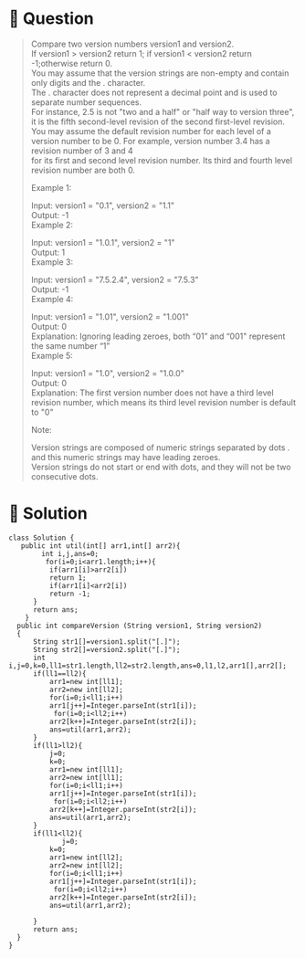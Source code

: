 # :japanese_goblin: Question

> Compare two version numbers version1 and version2.  
> If version1 > version2 return 1; if version1 < version2 return -1;otherwise return 0.  
> You may assume that the version strings are non-empty and contain only digits and the . character.  
> The . character does not represent a decimal point and is used to separate number sequences.  
> For instance, 2.5 is not "two and a half" or "half way to version three", it is the fifth second-level revision of the second first-level revision.  
> You may assume the default revision number for each level of a version number to be 0. For example, version number 3.4 has a revision number of 3 and 4   
> for its first and second level revision number. Its third and fourth level revision number are both 0.  
>   
> Example 1:  
>   
> Input: version1 = "0.1", version2 = "1.1"  
> Output: -1  
> Example 2:  
>   
> Input: version1 = "1.0.1", version2 = "1"  
> Output: 1  
> Example 3:  
>   
> Input: version1 = "7.5.2.4", version2 = "7.5.3"  
> Output: -1  
> Example 4:  
>   
> Input: version1 = "1.01", version2 = "1.001"  
> Output: 0  
> Explanation: Ignoring leading zeroes, both “01” and “001" represent the same number “1”  
> Example 5:  
>   
> Input: version1 = "1.0", version2 = "1.0.0"  
> Output: 0  
> Explanation: The first version number does not have a third level revision number, which means its third level revision number is default to "0"  
>   
> Note:  
>   
> Version strings are composed of numeric strings separated by dots . and this numeric strings may have leading zeroes.  
> Version strings do not start or end with dots, and they will not be two consecutive dots.  

# :bento: Solution
```
class Solution {
   public int util(int[] arr1,int[] arr2){
        int i,j,ans=0;
         for(i=0;i<arr1.length;i++){
          if(arr1[i]>arr2[i])
          return 1;
          if(arr1[i]<arr2[i])
          return -1;
      }
      return ans;
    }
  public int compareVersion (String version1, String version2)
  {
      String str1[]=version1.split("[.]");
      String str2[]=version2.split("[.]");
      int i,j=0,k=0,ll1=str1.length,ll2=str2.length,ans=0,l1,l2,arr1[],arr2[];
      if(ll1==ll2){
          arr1=new int[ll1];
          arr2=new int[ll2];
          for(i=0;i<ll1;i++)
          arr1[j++]=Integer.parseInt(str1[i]);
           for(i=0;i<ll2;i++)
          arr2[k++]=Integer.parseInt(str2[i]);  
          ans=util(arr1,arr2);
      }
      if(ll1>ll2){
          j=0;
          k=0;
          arr1=new int[ll1];
          arr2=new int[ll1];
          for(i=0;i<ll1;i++)
          arr1[j++]=Integer.parseInt(str1[i]);
           for(i=0;i<ll2;i++)
          arr2[k++]=Integer.parseInt(str2[i]); 
          ans=util(arr1,arr2);
      }
      if(ll1<ll2){
             j=0;
          k=0;
          arr1=new int[ll2];
          arr2=new int[ll2];
          for(i=0;i<ll1;i++)
          arr1[j++]=Integer.parseInt(str1[i]);
           for(i=0;i<ll2;i++)
          arr2[k++]=Integer.parseInt(str2[i]);
          ans=util(arr1,arr2);
          
      }
      return ans;
  }
}
```
